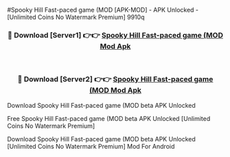#Spooky Hill Fast-paced game (MOD [APK-MOD] - APK Unlocked - [Unlimited Coins No Watermark Premium] 9910q



<div align="center">

<h3>🔴 Download [Server1] 👉👉 <a href="https://momento.my/?title=Spooky_Hill_Fast-paced_game_(MOD">Spooky Hill Fast-paced game (MOD Mod Apk</a></h3><br>

<h3>🔴 Download [Server2] 👉👉 <a href="https://momento.my/?title=Spooky_Hill_Fast-paced_game_(MOD">Spooky Hill Fast-paced game (MOD Mod Apk</a></h3>
</div>



Download Spooky Hill Fast-paced game (MOD beta APK Unlocked

Free Spooky Hill Fast-paced game (MOD beta APK Unlocked [Unlimited Coins No Watermark Premium]

Download Spooky Hill Fast-paced game (MOD beta APK Unlocked [Unlimited Coins No Watermark Premium] Mod For Android
